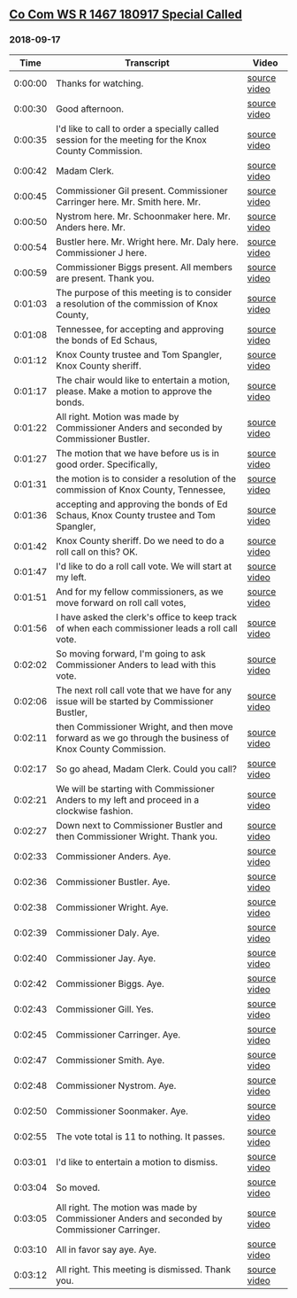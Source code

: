 ## [Co Com WS R 1467 180917 Special Called](https://archive.org/details/CoComWSR1467180917SpecialCalled)
### 2018-09-17
| Time| Transcript| Video|
|---------|----------------------------------------------------------------------------------------------------------|---------------------------------------------------------------------------------------|
| 0:00:00| Thanks for watching.| [source video](https://archive.org/details/CoComWSR1467180917SpecialCalled?start=0)|
| 0:00:30| Good afternoon.| [source video](https://archive.org/details/CoComWSR1467180917SpecialCalled?start=30)|
| 0:00:35| I'd like to call to order a specially called session for the meeting for the Knox County Commission.| [source video](https://archive.org/details/CoComWSR1467180917SpecialCalled?start=35)|
| 0:00:42| Madam Clerk.| [source video](https://archive.org/details/CoComWSR1467180917SpecialCalled?start=42)|
| 0:00:45| Commissioner Gil present. Commissioner Carringer here. Mr. Smith here. Mr.| [source video](https://archive.org/details/CoComWSR1467180917SpecialCalled?start=45)|
| 0:00:50| Nystrom here. Mr. Schoonmaker here. Mr. Anders here. Mr.| [source video](https://archive.org/details/CoComWSR1467180917SpecialCalled?start=50)|
| 0:00:54| Bustler here. Mr. Wright here. Mr. Daly here. Commissioner J here.| [source video](https://archive.org/details/CoComWSR1467180917SpecialCalled?start=54)|
| 0:00:59| Commissioner Biggs present. All members are present. Thank you.| [source video](https://archive.org/details/CoComWSR1467180917SpecialCalled?start=59)|
| 0:01:03| The purpose of this meeting is to consider a resolution of the commission of Knox County,| [source video](https://archive.org/details/CoComWSR1467180917SpecialCalled?start=63)|
| 0:01:08| Tennessee, for accepting and approving the bonds of Ed Schaus,| [source video](https://archive.org/details/CoComWSR1467180917SpecialCalled?start=68)|
| 0:01:12| Knox County trustee and Tom Spangler, Knox County sheriff.| [source video](https://archive.org/details/CoComWSR1467180917SpecialCalled?start=72)|
| 0:01:17| The chair would like to entertain a motion, please. Make a motion to approve the bonds.| [source video](https://archive.org/details/CoComWSR1467180917SpecialCalled?start=77)|
| 0:01:22| All right. Motion was made by Commissioner Anders and seconded by Commissioner Bustler.| [source video](https://archive.org/details/CoComWSR1467180917SpecialCalled?start=82)|
| 0:01:27| The motion that we have before us is in good order. Specifically,| [source video](https://archive.org/details/CoComWSR1467180917SpecialCalled?start=87)|
| 0:01:31| the motion is to consider a resolution of the commission of Knox County, Tennessee,| [source video](https://archive.org/details/CoComWSR1467180917SpecialCalled?start=91)|
| 0:01:36| accepting and approving the bonds of Ed Schaus, Knox County trustee and Tom Spangler,| [source video](https://archive.org/details/CoComWSR1467180917SpecialCalled?start=96)|
| 0:01:42| Knox County sheriff. Do we need to do a roll call on this? OK.| [source video](https://archive.org/details/CoComWSR1467180917SpecialCalled?start=102)|
| 0:01:47| I'd like to do a roll call vote. We will start at my left.| [source video](https://archive.org/details/CoComWSR1467180917SpecialCalled?start=107)|
| 0:01:51| And for my fellow commissioners, as we move forward on roll call votes,| [source video](https://archive.org/details/CoComWSR1467180917SpecialCalled?start=111)|
| 0:01:56| I have asked the clerk's office to keep track of when each commissioner leads a roll call vote.| [source video](https://archive.org/details/CoComWSR1467180917SpecialCalled?start=116)|
| 0:02:02| So moving forward, I'm going to ask Commissioner Anders to lead with this vote.| [source video](https://archive.org/details/CoComWSR1467180917SpecialCalled?start=122)|
| 0:02:06| The next roll call vote that we have for any issue will be started by Commissioner Bustler,| [source video](https://archive.org/details/CoComWSR1467180917SpecialCalled?start=126)|
| 0:02:11| then Commissioner Wright, and then move forward as we go through the business of Knox County Commission.| [source video](https://archive.org/details/CoComWSR1467180917SpecialCalled?start=131)|
| 0:02:17| So go ahead, Madam Clerk. Could you call?| [source video](https://archive.org/details/CoComWSR1467180917SpecialCalled?start=137)|
| 0:02:21| We will be starting with Commissioner Anders to my left and proceed in a clockwise fashion.| [source video](https://archive.org/details/CoComWSR1467180917SpecialCalled?start=141)|
| 0:02:27| Down next to Commissioner Bustler and then Commissioner Wright. Thank you.| [source video](https://archive.org/details/CoComWSR1467180917SpecialCalled?start=147)|
| 0:02:33| Commissioner Anders. Aye.| [source video](https://archive.org/details/CoComWSR1467180917SpecialCalled?start=153)|
| 0:02:36| Commissioner Bustler. Aye.| [source video](https://archive.org/details/CoComWSR1467180917SpecialCalled?start=156)|
| 0:02:38| Commissioner Wright. Aye.| [source video](https://archive.org/details/CoComWSR1467180917SpecialCalled?start=158)|
| 0:02:39| Commissioner Daly. Aye.| [source video](https://archive.org/details/CoComWSR1467180917SpecialCalled?start=159)|
| 0:02:40| Commissioner Jay. Aye.| [source video](https://archive.org/details/CoComWSR1467180917SpecialCalled?start=160)|
| 0:02:42| Commissioner Biggs. Aye.| [source video](https://archive.org/details/CoComWSR1467180917SpecialCalled?start=162)|
| 0:02:43| Commissioner Gill. Yes.| [source video](https://archive.org/details/CoComWSR1467180917SpecialCalled?start=163)|
| 0:02:45| Commissioner Carringer. Aye.| [source video](https://archive.org/details/CoComWSR1467180917SpecialCalled?start=165)|
| 0:02:47| Commissioner Smith. Aye.| [source video](https://archive.org/details/CoComWSR1467180917SpecialCalled?start=167)|
| 0:02:48| Commissioner Nystrom. Aye.| [source video](https://archive.org/details/CoComWSR1467180917SpecialCalled?start=168)|
| 0:02:50| Commissioner Soonmaker. Aye.| [source video](https://archive.org/details/CoComWSR1467180917SpecialCalled?start=170)|
| 0:02:55| The vote total is 11 to nothing. It passes.| [source video](https://archive.org/details/CoComWSR1467180917SpecialCalled?start=175)|
| 0:03:01| I'd like to entertain a motion to dismiss.| [source video](https://archive.org/details/CoComWSR1467180917SpecialCalled?start=181)|
| 0:03:04| So moved.| [source video](https://archive.org/details/CoComWSR1467180917SpecialCalled?start=184)|
| 0:03:05| All right. The motion was made by Commissioner Anders and seconded by Commissioner Carringer.| [source video](https://archive.org/details/CoComWSR1467180917SpecialCalled?start=185)|
| 0:03:10| All in favor say aye. Aye.| [source video](https://archive.org/details/CoComWSR1467180917SpecialCalled?start=190)|
| 0:03:12| All right. This meeting is dismissed. Thank you.| [source video](https://archive.org/details/CoComWSR1467180917SpecialCalled?start=192)|
